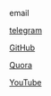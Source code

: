 <a mailto="radley.lewis@gmail.com">email</a>

[telegram](t.me/RadleyLewis)

[GitHub](https://www.github.com/radleylewis)

[Quora](https://www.quora.com/profile/Radley-Lewis)

[YouTube](https://www.youtube.com/channel/UCt7AzHv_-ECbPPF3zsm3BLg)

